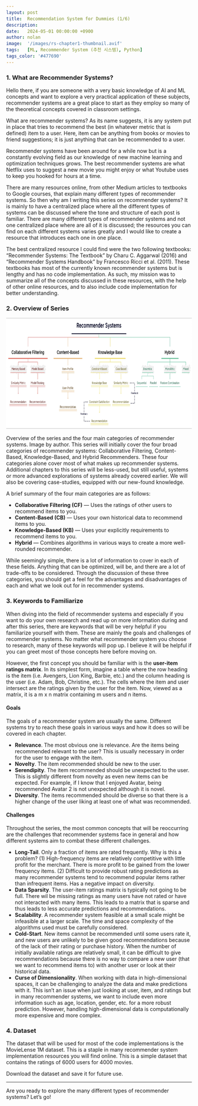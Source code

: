 ```yaml
---
layout: post
title:  Recommendation System for Dummies (1/6)
description:
date:   2024-05-01 00:00:00 +0900
author: nolan
image:  '/images/rs-chapter1-thumbnail.avif'
tags:   [ML, Recommender System (추천 시스템), Python]
tags_color: '#477690'
---
```


### 1. What are Recommender Systems?
Hello there, if you are someone with a very basic knowledge of AI and ML concepts and want to explore a very practical application of these subjects, recommender systems are a great place to start as they employ so many of the theoretical concepts covered in classroom settings.

What are recommender systems? As its name suggests, it is any system put in place that tries to recommend the best (in whatever metric that is defined) item to a user. Here, item can be anything from books or movies to friend suggestions; it is just anything that can be recommended to a user.

Recommender systems have been around for a while now but is a constantly evolving field as our knowledge of new machine learning and optimization techniques grows. The best recommender systems are what Netflix uses to suggest a new movie you might enjoy or what Youtube uses to keep you hooked for hours at a time.

There are many resources online, from other Medium articles to textbooks to Google courses, that explain many different types of recommender systems. So then why am I writing this series on recommender systems? It is mainly to have a centralized place where all the different types of systems can be discussed where the tone and structure of each post is familiar. There are many different types of recommender systems and not one centralized place where are all of it is discussed; the resources you can find on each different systems varies greatly and I would like to create a resource that introduces each one in one place.

The best centralized resource I could find were the two following textbooks: “Recommender Systems: The Textbook” by Charu C. Aggarwal (2016) and “Recommender Systems Handbook” by Francesco Ricci et al. (2011). These textbooks has most of the currently known recommender systems but is lengthy and has no code implementation. As such, my mission was to summarize all of the concepts discussed in these resources, with the help of other online resources, and to also include code implementation for better understanding.

### 2. Overview of Series

<div class="gallery-box">
    <div class="gallery">
        <img src="/images/rs-chapter1-overview.png" loading="lazy" style="width: 800px; height: 300px;">
    </div>
</div>

Overview of the series and the four main categories of recommender systems. Image by author.
This series will initially cover the four broad categories of recommender systems: Collaborative Filtering, Content-Based, Knowledge-Based, and Hybrid Recommenders. These four categories alone cover most of what makes up recommender systems. Additional chapters to this series will be less-used, but still useful, systems or more advanced explorations of systems already covered earlier. We will also be covering case-studies, equipped with our new-found knowledge.

A brief summary of the four main categories are as follows:

* **Collaborative Filtering (CF)** — Uses the ratings of other users to recommend items to you.
* **Content-Based (CB)** — Uses your own historical data to recommend items to you.
* **Knowledge-Based (KB)** — Uses your explicitly requirements to recommend items to you.
* **Hybrid** — Combines algorithms in various ways to create a more well-rounded recommender.

While seemingly simple, there is a lot of information to cover in each of these fields. Anything that can be optimized, will be, and there are a lot of trade-offs to be considered. Through the discussion of these three categories, you should get a feel for the advantages and disadvantages of each and what we look out for in recommender systems.

### 3. Keywords to Familiarize
When diving into the field of recommender systems and especially if you want to do your own research and read up on more information during and after this series, there are keywords that will be very helpful if you familiarize yourself with them. These are mainly the goals and challenges of recommender systems. No matter what recommender system you choose to research, many of these keywords will pop up. I believe it will be helpful if you can greet most of those concepts here before moving on.

However, the first concept you should be familiar with is the **user-item ratings matrix**. In its simplest form, imagine a table where the row heading is the item (i.e. Avengers, Lion King, Barbie, etc.) and the column heading is the user (i.e. Adam, Bob, Christine, etc.). The cells where the item and user intersect are the ratings given by the user for the item. Now, viewed as a matrix, it is a m x n matrix containing m users and n items.

#### Goals

The goals of a recommender system are usually the same. Different systems try to reach these goals in various ways and how it does so will be covered in each chapter.

* **Relevance**. The most obvious one is relevance. Are the items being recommended relevant to the user? This is usually necessary in order for the user to engage with the item.
* **Novelty**. The item recommended should be new to the user.
* **Serendipity**. The item recommended should be unexpected to the user. This is slightly different from novelty as even new items can be expected. For example, if I know that I enjoyed Avatar, being recommended Avatar 2 is not unexpected although it is novel.
* **Diversity**. The items recommended should be diverse so that there is a higher change of the user liking at least one of what was recommended.

#### Challenges

Throughout the series, the most common concepts that will be reoccurring are the challenges that recommender systems face in general and how different systems aim to combat these different challenges.

* **Long-Tail**. Only a fraction of items are rated frequently. Why is this a problem? (1) High-frequency items are relatively competitive with little profit for the merchant. There is more profit to be gained from the lower frequency items. (2) Difficult to provide robust rating predictions as many recommender systems tend to recommend popular items rather than infrequent items. Has a negative impact on diversity.
* **Data Sparsity**. The user-item ratings matrix is typically not going to be full. There wil be missing ratings as many users have not rated or have not interacted with many items. This leads to a matrix that is sparse and thus leads to less accurate predictions and recommendations.
* **Scalability**. A recommender system feasible at a small scale might be infeasible at a larger scale. The time and space complexity of the algorithms used must be carefully considered.
* **Cold-Start**. New items cannot be recommended until some users rate it, and new users are unlikely to be given good recommendations because of the lack of their rating or purchase history. When the number of initially available ratings are relatively small, it can be difficult to give recommendations because there is no way to compare a new user (that we want to recommend items to) with another user or look at their historical data.
* **Curse of Dimensionality**. When working with data in high-dimensional spaces, it can be challenging to analyze the data and make predictions with it. This isn’t an issue when just looking at user, item, and ratings but in many recommender systems, we want to include even more information such as age, location, gender, etc. for a more robust prediction. However, handling high-dimensional data is computationally more expensive and more complex.

### 4. Dataset
The dataset that will be used for most of the code implementations is the MovieLense 1M dataset. This is a staple in many recommender system implementation resources you will find online. This is a simple dataset that contains the ratings of 6000 users for 4000 movies.

Download the dataset and save it for future use.

***

Are you ready to explore the many different types of recommender systems? Let’s go!